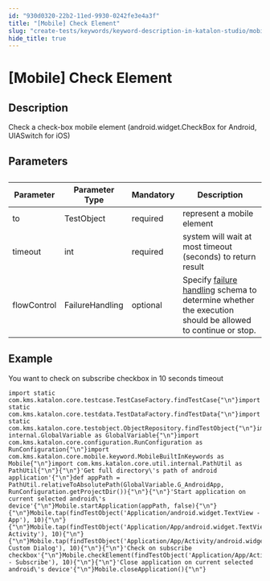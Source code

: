 ```yaml
---
id: "930d0320-22b2-11ed-9930-0242fe3e4a3f"
title: "[Mobile] Check Element"
slug: "create-tests/keywords/keyword-description-in-katalon-studio/mobile-keywords/mobile-check-element"
hide_title: true
---
```


# <a id="id_0" class="anchor_top_offset"/><a id="ariaid-title1" class="anchor_top_offset"/>[Mobile] Check Element


## <a id="id_0__id_1" class="anchor_top_offset"/>Description

              
<p xmlns="http://www.w3.org/1999/xhtml" className="p">Check a check-box mobile element (android.widget.CheckBox for   Android, UIASwitch for iOS)</p> 
      

## <a id="id_0__id_2" class="anchor_top_offset"/>Parameters

              
<table xmlns="http://www.w3.org/1999/xhtml" className="table anchor_top_offset" id="id_0__fa6e4d53-5ccd-4c60-9151-da2d388e64ed"><caption /><thead className="thead"><tr className><th className="entry anchor_top_offset" id="id_0__fa6e4d53-5ccd-4c60-9151-da2d388e64ed__entry__1">Parameter</th><th className="entry anchor_top_offset" id="id_0__fa6e4d53-5ccd-4c60-9151-da2d388e64ed__entry__2">Parameter Type</th><th className="entry anchor_top_offset" id="id_0__fa6e4d53-5ccd-4c60-9151-da2d388e64ed__entry__3">Mandatory</th><th className="entry anchor_top_offset" id="id_0__fa6e4d53-5ccd-4c60-9151-da2d388e64ed__entry__4">Description</th></tr></thead><tbody className="tbody"><tr className><td className="entry" headers="id_0__fa6e4d53-5ccd-4c60-9151-da2d388e64ed__entry__1 id_0__fa6e4d53-5ccd-4c60-9151-da2d388e64ed__entry__2 id_0__fa6e4d53-5ccd-4c60-9151-da2d388e64ed__entry__3 id_0__fa6e4d53-5ccd-4c60-9151-da2d388e64ed__entry__4 ">to</td><td className="entry" headers="id_0__fa6e4d53-5ccd-4c60-9151-da2d388e64ed__entry__1 id_0__fa6e4d53-5ccd-4c60-9151-da2d388e64ed__entry__2 id_0__fa6e4d53-5ccd-4c60-9151-da2d388e64ed__entry__3 id_0__fa6e4d53-5ccd-4c60-9151-da2d388e64ed__entry__4 ">TestObject</td><td className="entry" headers="id_0__fa6e4d53-5ccd-4c60-9151-da2d388e64ed__entry__1 id_0__fa6e4d53-5ccd-4c60-9151-da2d388e64ed__entry__2 id_0__fa6e4d53-5ccd-4c60-9151-da2d388e64ed__entry__3 id_0__fa6e4d53-5ccd-4c60-9151-da2d388e64ed__entry__4 ">required</td><td className="entry" headers="id_0__fa6e4d53-5ccd-4c60-9151-da2d388e64ed__entry__1 id_0__fa6e4d53-5ccd-4c60-9151-da2d388e64ed__entry__2 id_0__fa6e4d53-5ccd-4c60-9151-da2d388e64ed__entry__3 id_0__fa6e4d53-5ccd-4c60-9151-da2d388e64ed__entry__4 ">represent a mobile element</td></tr><tr className><td className="entry" headers="id_0__fa6e4d53-5ccd-4c60-9151-da2d388e64ed__entry__1 id_0__fa6e4d53-5ccd-4c60-9151-da2d388e64ed__entry__2 id_0__fa6e4d53-5ccd-4c60-9151-da2d388e64ed__entry__3 id_0__fa6e4d53-5ccd-4c60-9151-da2d388e64ed__entry__4 ">timeout</td><td className="entry" headers="id_0__fa6e4d53-5ccd-4c60-9151-da2d388e64ed__entry__1 id_0__fa6e4d53-5ccd-4c60-9151-da2d388e64ed__entry__2 id_0__fa6e4d53-5ccd-4c60-9151-da2d388e64ed__entry__3 id_0__fa6e4d53-5ccd-4c60-9151-da2d388e64ed__entry__4 ">int</td><td className="entry" headers="id_0__fa6e4d53-5ccd-4c60-9151-da2d388e64ed__entry__1 id_0__fa6e4d53-5ccd-4c60-9151-da2d388e64ed__entry__2 id_0__fa6e4d53-5ccd-4c60-9151-da2d388e64ed__entry__3 id_0__fa6e4d53-5ccd-4c60-9151-da2d388e64ed__entry__4 ">required</td><td className="entry" headers="id_0__fa6e4d53-5ccd-4c60-9151-da2d388e64ed__entry__1 id_0__fa6e4d53-5ccd-4c60-9151-da2d388e64ed__entry__2 id_0__fa6e4d53-5ccd-4c60-9151-da2d388e64ed__entry__3 id_0__fa6e4d53-5ccd-4c60-9151-da2d388e64ed__entry__4 ">system will wait at most timeout (seconds) to return         result</td></tr><tr className><td className="entry" headers="id_0__fa6e4d53-5ccd-4c60-9151-da2d388e64ed__entry__1 id_0__fa6e4d53-5ccd-4c60-9151-da2d388e64ed__entry__2 id_0__fa6e4d53-5ccd-4c60-9151-da2d388e64ed__entry__3 id_0__fa6e4d53-5ccd-4c60-9151-da2d388e64ed__entry__4 ">flowControl</td><td className="entry" headers="id_0__fa6e4d53-5ccd-4c60-9151-da2d388e64ed__entry__1 id_0__fa6e4d53-5ccd-4c60-9151-da2d388e64ed__entry__2 id_0__fa6e4d53-5ccd-4c60-9151-da2d388e64ed__entry__3 id_0__fa6e4d53-5ccd-4c60-9151-da2d388e64ed__entry__4 ">FailureHandling</td><td className="entry" headers="id_0__fa6e4d53-5ccd-4c60-9151-da2d388e64ed__entry__1 id_0__fa6e4d53-5ccd-4c60-9151-da2d388e64ed__entry__2 id_0__fa6e4d53-5ccd-4c60-9151-da2d388e64ed__entry__3 id_0__fa6e4d53-5ccd-4c60-9151-da2d388e64ed__entry__4 ">optional</td><td className="entry" headers="id_0__fa6e4d53-5ccd-4c60-9151-da2d388e64ed__entry__1 id_0__fa6e4d53-5ccd-4c60-9151-da2d388e64ed__entry__2 id_0__fa6e4d53-5ccd-4c60-9151-da2d388e64ed__entry__3 id_0__fa6e4d53-5ccd-4c60-9151-da2d388e64ed__entry__4 ">Specify <a className="xref" href="/docs/maintain/configure-failure-handling-settings-in-katalon-studio">failure handling</a> schema to         determine whether the execution should be allowed to continue or         stop.</td></tr></tbody></table> 
      

## <a id="id_0__id_3" class="anchor_top_offset"/>Example

              
<p xmlns="http://www.w3.org/1999/xhtml" className="p">You want to check on subscribe checkbox in 10 seconds   timeout</p> 
              
<pre xmlns="http://www.w3.org/1999/xhtml" className="pre codeblock"><code>import static com.kms.katalon.core.testcase.TestCaseFactory.findTestCase{"\n"}import static com.kms.katalon.core.testdata.TestDataFactory.findTestData{"\n"}import static com.kms.katalon.core.testobject.ObjectRepository.findTestObject{"\n"}import internal.GlobalVariable as GlobalVariable{"\n"}import com.kms.katalon.core.configuration.RunConfiguration as RunConfiguration{"\n"}import com.kms.katalon.core.mobile.keyword.MobileBuiltInKeywords as Mobile{"\n"}import com.kms.katalon.core.util.internal.PathUtil as PathUtil{"\n"}{"\n"}'Get full directory\'s path of android application'{"\n"}def appPath = PathUtil.relativeToAbsolutePath(GlobalVariable.G_AndroidApp, RunConfiguration.getProjectDir()){"\n"}{"\n"}'Start application on current selected android\'s device'{"\n"}Mobile.startApplication(appPath, false){"\n"}{"\n"}Mobile.tap(findTestObject('Application/android.widget.TextView - App'), 10){"\n"}{"\n"}Mobile.tap(findTestObject('Application/App/android.widget.TextView-Activity'), 10){"\n"}{"\n"}Mobile.tap(findTestObject('Application/App/Activity/android.widget.TextView-Custom Dialog'), 10){"\n"}{"\n"}'Check on subscribe checkbox'{"\n"}Mobile.checkElement(findTestObject('Application/App/Activity/android.widget.Check - Subscribe'), 10){"\n"}{"\n"}'Close application on current selected android\'s device'{"\n"}Mobile.closeApplication(){"\n"}</code></pre> 
            
